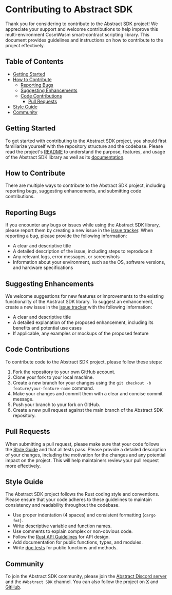 Contributing to Abstract SDK
====================

Thank you for considering to contribute to the Abstract SDK project! We appreciate your support and welcome
contributions to help improve this multi-environment CosmWasm smart-contract scripting library. This document provides
guidelines and instructions on how to contribute to the project effectively.

Table of Contents
-----------------

* [Getting Started](#getting-started)
* [How to Contribute](#how-to-contribute)
    * [Reporting Bugs](#reporting-bugs)
    * [Suggesting Enhancements](#suggesting-enhancements)
    * [Code Contributions](#code-contributions)
        * [Pull Requests](#pull-requests)
* [Style Guide](#style-guide)
* [Community](#community)

Getting Started
---------------

To get started with contributing to the Abstract SDK project, you should first familiarize yourself with the repository
structure and the codebase. Please read the
project's <a href="https://github.com/AbstractSDK/contracts/" target="_blank">README</a> to understand the purpose,
features, and usage of the Abstract SDK library as well as its <a href="https://docs.abstract.money" target="_blank">
documentation</a>.

How to Contribute
-----------------

There are multiple ways to contribute to the Abstract SDK project, including reporting bugs, suggesting enhancements,
and submitting code contributions.

Reporting Bugs
------------------

If you encounter any bugs or issues while using the Abstract SDK library, please report them by creating a new issue in
the <a href="https://github.com/AbstractSDK/contracts/issues" target="_blank">issue tracker</a>. When reporting a bug,
please provide the following
information:

* A clear and descriptive title
* A detailed description of the issue, including steps to reproduce it
* Any relevant logs, error messages, or screenshots
* Information about your environment, such as the OS, software versions, and hardware specifications

Suggesting Enhancements
------------------

We welcome suggestions for new features or improvements to the existing functionality of the Abstract SDK library. To
suggest an enhancement, create a new issue in
the <a href="https://github.com/AbstractSDK/contracts/issues" target="_blank">issue tracker</a> with
the following information:

* A clear and descriptive title
* A detailed explanation of the proposed enhancement, including its benefits and potential use cases
* If applicable, any examples or mockups of the proposed feature

Code Contributions
------------------

To contribute code to the Abstract SDK project, please follow these steps:

1. Fork the repository to your own GitHub account.
2. Clone your fork to your local machine.
3. Create a new branch for your changes using the `git checkout -b feature/your-feature-name` command.
4. Make your changes and commit them with a clear and concise commit message.
5. Push your branch to your fork on GitHub.
6. Create a new pull request against the main branch of the Abstract SDK repository.

Pull Requests
------------------

When submitting a pull request, please make sure that your code follows the [Style Guide](#style-guide) and that all
tests pass. Please provide a detailed description of your changes, including the motivation for the changes and any
potential impact on the project. This will help maintainers review your pull request more effectively.

Style Guide
-----------

The Abstract SDK project follows the Rust coding style and conventions. Please ensure that your code adheres to these
guidelines to maintain consistency and readability throughout the codebase.

* Use proper indentation (4 spaces) and consistent formatting (`cargo fmt`).
* Write descriptive variable and function names.
* Use comments to explain complex or non-obvious code.
* Follow the <a href="https://rust-lang.github.io/api-guidelines/" target="_blank">Rust API Guidelines</a> for API
  design.
* Add documentation for public functions, types, and modules.
* Write <a href="https://doc.rust-lang.org/rustdoc/documentation-tests.html" target="_blank">doc tests</a>
  for public functions and methods.

Community
---------

To join the Abstract SDK community, please join the <a href="https://discord.com/invite/uch3Tq3aym" target="_blank">
Abstract Discord server</a> and
the `#Abstract SDK` channel. You can also follow the project on <a href="https://x.com/AbstractSDK" target="_blank">
X</a> and <a href="https://github.com/AbstractSDK" target="_blank">GitHub</a>.
